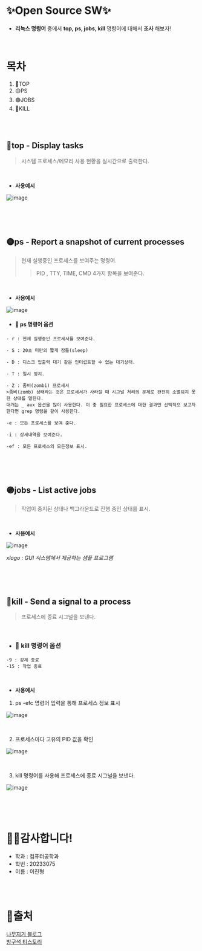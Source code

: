 # ✨Open Source SW✨
- __리눅스 명령어__ 중에서 __top, ps, jobs, kill__ 명령어에 대해서 __조사__ 해보자!

<br/>

# 목차
1. 🔴TOP
2. 🟡PS
3. 🟣JOBS
4. 🔵KILL

<br/>
<br/>

## 🔴top - Display tasks
>시스템 프로세스/메모리 사용 현황을 실시간으로 출력한다.

<br/>

+ __사용예시__

![image](https://github.com/jinhug/Open-Source-SW/assets/84608707/0a9e5e4a-375a-44e6-8810-ed3e030ea64e)

<br/>
<br/>
<br/>

## 🟡ps - Report a snapshot of current processes
>현재 실행중인 프로세스를 보여주는 명령어.
>>PID , TTY, TIME, CMD  4가지 항목을 보여준다.

<br/>

+ __사용예시__

![image](https://github.com/jinhug/Open-Source-SW/assets/84608707/1b7a4b9c-70e1-44e1-94f2-92740e1aadc7)

+ #### 📒 ps 명령어 옵션
```
- r : 현재 실행중인 프로세서를 보여준다.

- S : 20초 미만의 짧게 잠듦(sleep) 

- D : 디스크 입출력 대기 같은 인터럽트할 수 없는 대기상태.

- T : 일시 정지.

- Z : 좀비(zombi) 프로세서
>좀비(zomb) 상태라는 것은 프로세서가 사라질 때 시그널 처리의 문제로 완전히 소멸되지 못한 상태를 말한다. 
대개는 _ aux 옵션을 많이 사용한다. 이 중 필요한 프로세스에 대한 결과만 선택적으 보고자 한다면 grep 명령을 같이 사용한다.

-e : 모든 프로세스를 보여 준다.

-i : 상세내역을 보여준다.

-ef : 모든 프로세스의 모든정보 표시.
```

<br/>
<br/>
<br/>

## 🟣jobs - List active jobs
>작업이 중지된 상태나 백그라운드로 진행 중인 상태를 표시.

<br/>

+ __사용예시__

![image](https://github.com/jinhug/Open-Source-SW/assets/84608707/1767f6ad-4146-491c-8ebe-657b88a009e7)

*xlogo : GUI 시스템에서 제공하는 샘플 프로그램*

<br/>
<br/>
<br/>

## 🔵kill - Send a signal to a process
>프로세스에 종료 시그널을 보낸다.

<br/>

+ ### 📘 kill 명령어 옵션
```
-9 : 강제 종료
-15 : 작업 종료
```

<br/>

+ __사용예시__

1. ps -efc 명령어 입력을 통해 프로세스 정보 표시

![image](https://github.com/jinhug/Open-Source-SW/assets/84608707/245715d3-1802-418d-b2a4-6eb1ef84e034)

<br/>

2. 프로세스마다 고유의 PID 값을 확인

![image](https://github.com/jinhug/Open-Source-SW/assets/84608707/827f75d2-6f01-449d-bee6-3ada6ddc1fe2)

<br/>

3. kill 명령어를 사용해 프로세스에 종료 시그널을 보낸다.

![image](https://github.com/jinhug/Open-Source-SW/assets/84608707/22d92311-885a-433a-82ae-93811ba3fa24)

<br/>
<br/>
<br/>

# 🙎‍♂️감사합니다!
* 학과 : 컴퓨터공학과
* 학번 : 20233075
* 이름 : 이진형

<br/>
<br/>

# 📣출처
[나무지기 블로그](https://m.blog.naver.com/jjune095/221242495248 "블로그로 이동합니다.")
<br/>
[방구석 티스토리](https://m.blog.naver.com/jjune095/221242495248 "티스토로 이동합니다.")

